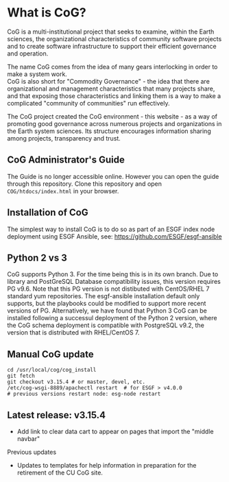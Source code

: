 What is CoG?
============

CoG is a multi-institutional project that seeks to examine, within the Earth sciences, 
the organizational characteristics of community software projects and to create software infrastructure 
to support their efficient governance and operation.

The name CoG comes from the idea of many gears interlocking in order to make a system work.  
CoG is also short for "Commodity Governance" - the idea that there are organizational and management characteristics that many projects share, 
and that exposing those characteristics and linking them is a way to make a complicated "community of communities" run effectively.

The CoG project created the CoG environment - this website - as a way of promoting good governance across numerous projects 
and organizations in the Earth system sciences.  Its structure encourages information sharing among projects, transparency and trust.

CoG Administrator's Guide
-------------------------

The Guide is no longer accessible online. However you can open the guide through this repository.
Clone this repository and open `COG/htdocs/index.html` in your browser.


Installation of CoG
-------------------

The simplest way to install CoG is to do so as part of an ESGF index node deployment using ESGF Ansible, see: 
https://github.com/ESGF/esgf-ansible


Python 2 vs 3
-------------

CoG supports Python 3.  For the time being this is in its own branch.  Due to library and PostGreSQL Database compatibility issues, this version requires PG v9.6. Note that this PG version is not distibuted with CentOS/RHEL 7 standard yum repositories.  The esgf-ansible installation default only supports, but the playbooks could be modified to support more recent versions of PG.  Alternatively, we have found that Python 3 CoG can be installed following a successul deployment of the Python 2 version, where the CoG schema deployment is compatible with PostgreSQL v9.2, the version that is distributed with RHEL/CentOS 7.


Manual CoG update
-----------------

```
cd /usr/local/cog/cog_install
git fetch
git checkout v3.15.4 # or master, devel, etc.
/etc/cog-wsgi-8889/apachectl restart  # for ESGF > v4.0.0 
# previous versions restart node: esg-node restart 
```

Latest release: v3.15.4
-----------------------

 - Add link to clear data cart to appear on pages that import the "middle navbar"

Previous updates

 - Updates to templates for help information in preparation for the retirement of the CU CoG site.
